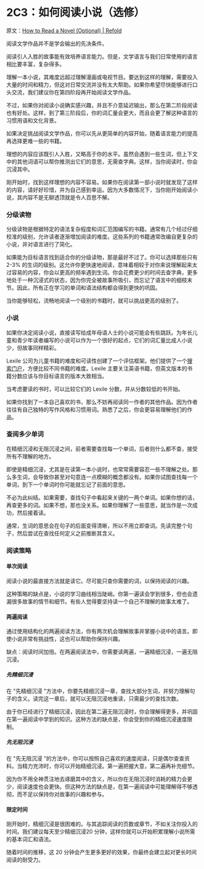 # 2C3：如何阅读小说（选修）

原文：[How to Read a Novel (Optional) | Refold](https://refold.la/roadmap/stage-2/c/how-to-read-a-novel)

阅读文学作品并不是学会输出的先决条件。

阅读引人入胜的故事能有效培养语言能力。但是，文学语言与我们日常使用的语言相比要丰富，复杂得多。

理解一本小说，其难度远超过理解漫画或电视节目。要达到这样的理解，需要投入大量的时间和精力，但这对日常交流并没有太大帮助。如果你希望尽快能够进行口头交流，我们建议你在第四阶段再开始阅读文学作品。

不过，如果你对阅读小说确实感兴趣，并且不介意延迟输出，那么在第二阶段阅读也有好处。这样，到了第三阶段后，你的词汇量会更大，而且会更了解这种语言的习惯用语和文化背景。

如果决定挑战阅读文学作品，你可以先从更简单的内容开始，随着语言能力的提高再选择更难一些的书籍。

理想的内容应该既引人入胜，又略高于你的水平。虽然会遇到一些生词，但上下文中的其他词语可以帮你推测出它们的意思，无需查字典。这样，当你阅读时，你会沉浸其中。

刚开始时，找到这样理想的内容不容易。如果你在阅读第一部小说时就发现了这样的内容，请好好珍惜，并为自己感到幸运。因为大多数情况下，当你刚开始阅读小说，其内容不是无聊透顶就是令人百思不解。

### 分级读物

分级读物是根据特定的语法复杂程度和词汇范围编写的书籍。通常有几个经过仔细校准的级别，允许读者逐渐增加阅读的难度。这些系列的书籍通常改编自更复杂的小说，并对语言进行了简化。

如果能为目标语言找到适合你的分级读物，那是最好不过了。你可以选择那些只有 2-3% 的生词的级别。这允许你更快速地阅读，意味着相较于对你来说理解起来太过容易的内容，你会以更高的频率遇到生词。你会花费更少的时间去查字典，更多地处于一种沉浸式的状态，因为你完全被故事所吸引，而忘记了语言中的细枝末节。因此，所有正在学习的单词和语法结构都会得到更快的巩固。

当你能够轻松，流畅地阅读一个级别的书籍时，就可以挑战更高的级别了。

### 小说

如果你决定阅读小说，直接读写给成年母语人士的小说可能会有些跳跃。为年长儿童和青少年读者编写的小说可以作为一个很好的起点，它们的词汇量比成人小说少，但故事同样精彩。

Lexile 公司为儿童书籍的难度和可读性创建了一个评估框架。他们提供了一个[搜索门户](https://hub.lexile.com/find-a-book/search)，方便比较不同书籍的难度。Lexile 主要关注英语书籍，但英文版本的书籍分数应该与你目标语言的版本大致相当。

当考虑要读的书时，可以比较它们的 Lexile 分数，并从分数较低的书开始。

如果你找到了一本自己喜欢的书，那么不妨再阅读同一作者的其他作品。因为作者往往有自己独特的写作风格和习惯用词。熟悉了之后，你会更容易理解他们的作品。

### 查阅多少单词

在精细沉浸和无阻沉浸之间，前者需要查找每一个单词，后者则什么都不查，接受所有不理解的地方。

即使是精细沉浸，尤其是在读第一本小说时，也常常需要容忍一些不理解之处。那么多生词，会导致你甚至对句意连一点模糊的概念都没有。如果你试图查找每一个单词，到下一个单词时你可能就忘记了前面的意思。

不必为此纠结。如果需要，查找句子中看起来关键的一两个单词。如果你想的话，再查更多的词。如果不想，那也没关系。如果你理解了一些意思，就当作是一次成功，然后接着读。

通常，生词的意思会在句子的后面变得清晰，所以不用立即查词。先读完整个句子，然后尝试在查找任何定义之前推断其含义。

### 阅读策略

#### 单次阅读

阅读小说的最直接方法就是读它。尽可能只查你需要的词，以保持阅读的兴趣。

这种策略的缺点是，小说的学习曲线相当陡峭。你第一遍读会学到很多，但也会遗漏很多故事的情节和细节。有些人觉得要坚持读一个自己不理解的故事太难了。

#### 两遍阅读

通过使用结构化的两遍阅读方法，你有两次机会理解故事并掌握小说中的语言。即使小说非常有挑战性，这也可以帮助你保持兴趣。

缺点：阅读时间加倍。在两遍阅读法中，你需要读两遍，一遍精细沉浸，一遍无阻沉浸。

##### 先精细沉浸

在 "先精细沉浸 "方法中，你要先精细沉浸一章，查找大部分生词，并努力理解句子的含义。读完这一章后，就可以无阻沉浸地重读，只需最少的查找次数。

由于你已经进行了精细沉浸，因此在第二遍无阻沉浸时，你会理解得更多，并巩固在第一遍阅读中学到的知识。这种方法的缺点是，你会受到你的精细沉浸速度限制。

##### 先无阻沉浸

在 "先无阻沉浸 "的方法中，你可以按照自己喜欢的速度阅读，只是偶尔查查资料。当精力充沛时，你可以开始精细沉浸。第一遍把握大意，第二遍再补充细节。

因为你不用全神贯注地去琢磨其中的含义，所以你在无阻沉浸时消耗的精力会更少，阅读速度也会更快。但这种方法的缺点是，在第一遍阅读中可能理解得不够透彻，而不足以保持你对故事的兴趣和参与。

#### 限定时间

刚开始时，精细沉浸是很困难的。与其追踪阅读的页数或章节，不如关注你投入的时间。我们建议每天至少精细沉浸20 分钟，这样你就可以开始积累理解小说所需的基本词汇和语法。

随着时间的推移，这 20 分钟会产生更多更好的效果，你最终会建立起对更长时间阅读的耐受力。